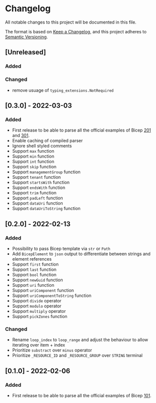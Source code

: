 # Changelog

All notable changes to this project will be documented in this file.

The format is based on [Keep a Changelog](https://keepachangelog.com/en/1.0.0/),
and this project adheres to [Semantic Versioning](https://semver.org/spec/v2.0.0.html).

## [Unreleased]

### Added

### Changed

- remove usuage of `typing_extensions.NotRequired`

## [0.3.0] - 2022-03-03

### Added

- First release to be able to parse all the official examples of Bicep [201](https://github.com/Azure/bicep/tree/main/docs/examples/201) and [301](https://github.com/Azure/bicep/tree/main/docs/examples/301).
- Enable caching of compiled parser
- Ignore shell styled comments
- Support `max` function
- Support `min` function
- Support `int` function
- Support `skip` function
- Support `managementGroup` function
- Support `tenant` function
- Support `startsWith` function
- Support `endsWith` function
- Support `trim` function
- Support `padLeft` function
- Support `dataUri` function
- Support `dataUriToString` function

## [0.2.0] - 2022-02-13

### Added

- Possibility to pass Bicep template via `str` or `Path`
- Add `BicepElement` to `json` output to differentiate between strings and element references
- Support `first` function
- Support `last` function
- Support `bool` function
- Support `newGuid` function
- Support `uri` function
- Support `uriComponent` function
- Support `uriComponentToString` function
- Support `divide` operator
- Support `modulo` operator
- Support `multiply` operator
- Support `pickZones` function

### Changed

- Rename `loop_index` to `loop_range` and adjust the behaviour to allow iterating over item + index
- Prioritize `substract` over `minus` operator
- Prioritize `_RESOURCE_ID` and `_RESOURCE_GROUP` over `STRING` terminal

## [0.1.0] - 2022-02-06

### Added

- First release to be able to parse all the official examples of Bicep [101](https://github.com/Azure/bicep/tree/main/docs/examples/101).
